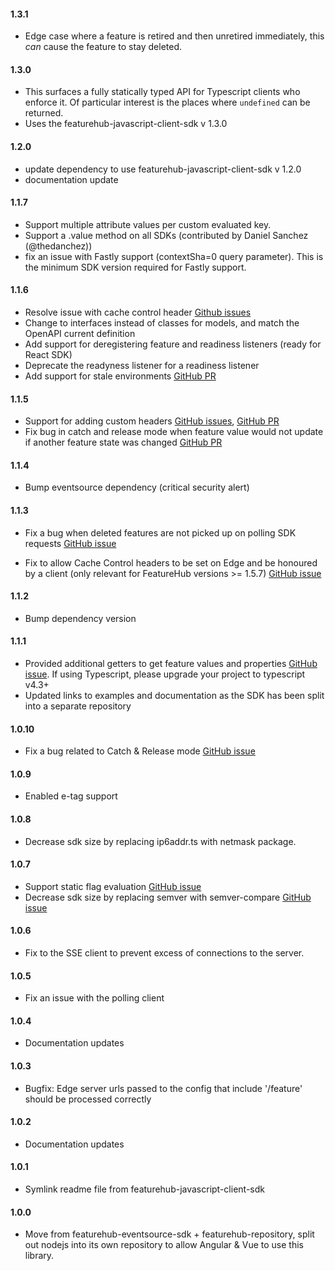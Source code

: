 #### 1.3.1
- Edge case where a feature is retired and then unretired immediately, this _can_ cause the feature to stay deleted.
#### 1.3.0
- This surfaces a fully statically typed API for Typescript clients who enforce it. Of particular interest
  is the places where `undefined` can be returned.
- Uses the featurehub-javascript-client-sdk v 1.3.0
#### 1.2.0
- update dependency to use featurehub-javascript-client-sdk v 1.2.0
- documentation update
#### 1.1.7
- Support multiple attribute values per custom evaluated key.
- Support a .value method on all SDKs (contributed by Daniel Sanchez (@thedanchez))
- fix an issue with Fastly support (contextSha=0 query parameter). This is the minimum SDK version required for Fastly support. 
#### 1.1.6
- Resolve issue with cache control header [Github issues](https://github.com/featurehub-io/featurehub-javascript-sdk/issues/23)
- Change to interfaces instead of classes for models, and match the OpenAPI current definition
- Add support for deregistering feature and readiness listeners (ready for React SDK)
- Deprecate the readyness listener for a readiness listener
- Add support for stale environments [GitHub PR](https://github.com/featurehub-io/featurehub-javascript-sdk/pull/78)
#### 1.1.5
- Support for adding custom headers [GitHub issues](https://github.com/featurehub-io/featurehub-javascript-sdk/issues/32), [GitHub PR](https://github.com/featurehub-io/featurehub-javascript-sdk/pull/44)
- Fix bug in catch and release mode when feature value would not update if another feature state was changed [GitHub PR](https://github.com/featurehub-io/featurehub-javascript-sdk/pull/70)
#### 1.1.4
- Bump eventsource dependency (critical security alert)
#### 1.1.3
- Fix a bug when deleted features are not picked up on polling SDK requests [GitHub issue](https://github.com/featurehub-io/featurehub-javascript-sdk/issues/20)

- Fix to allow Cache Control headers to be set on Edge and be honoured by a client (only relevant for FeatureHub versions >= 1.5.7) [GitHub issue](https://github.com/featurehub-io/featurehub-javascript-sdk/issues/17)
#### 1.1.2
- Bump dependency version
#### 1.1.1
- Provided additional getters to get feature values and properties [GitHub issue](https://github.com/featurehub-io/featurehub-javascript-sdk/issues/4). If using Typescript, please upgrade your project to typescript v4.3+
- Updated links to examples and documentation as the SDK has been split into a separate repository
#### 1.0.10
- Fix a bug related to Catch & Release mode [GitHub issue](https://github.com/featurehub-io/featurehub/issues/648)
#### 1.0.9
- Enabled e-tag support
#### 1.0.8
- Decrease sdk size by replacing ip6addr.ts with netmask package.
#### 1.0.7
- Support static flag evaluation [GitHub issue](https://github.com/featurehub-io/featurehub/issues/497)
- Decrease sdk size by replacing semver with semver-compare [GitHub issue](https://github.com/featurehub-io/featurehub/issues/498)
#### 1.0.6
- Fix to the SSE client to prevent excess of connections to the server.
#### 1.0.5
- Fix an issue with the polling client
#### 1.0.4
- Documentation updates
#### 1.0.3
- Bugfix: Edge server urls passed to the config that include '/feature' should be processed correctly
#### 1.0.2
- Documentation updates
#### 1.0.1
- Symlink readme file from featurehub-javascript-client-sdk

#### 1.0.0
- Move from featurehub-eventsource-sdk + featurehub-repository, split out nodejs into its own repository to allow
  Angular & Vue to use this library. 

